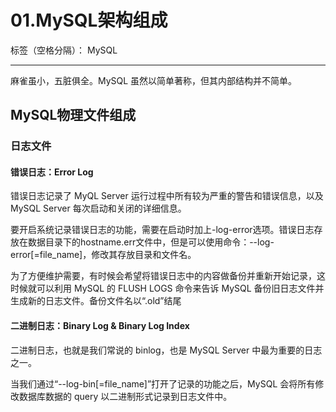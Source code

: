 # 01.MySQL架构组成

标签（空格分隔）： MySQL

---

麻雀虽小，五脏俱全。MySQL 虽然以简单著称，但其内部结构并不简单。

## MySQL物理文件组成

### 日志文件

#### 错误日志：Error Log

错误日志记录了 MyQL Server 运行过程中所有较为严重的警告和错误信息，以及 MySQL Server 每次启动和关闭的详细信息。

要开启系统记录错误日志的功能，需要在启动时加上-log-error选项。错误日志存放在数据目录下的hostname.err文件中，但是可以使用命令：--log-error[=file_name]，修改其存放目录和文件名。

为了方便维护需要，有时候会希望将错误日志中的内容做备份并重新开始记录，这时候就可以利用 MySQL 的 FLUSH LOGS 命令来告诉 MySQL 备份旧日志文件并生成新的日志文件。备份文件名以“.old”结尾

#### 二进制日志：Binary Log & Binary Log Index

二进制日志，也就是我们常说的 binlog，也是 MySQL Server 中最为重要的日志之一。

当我们通过“--log-bin[=file_name]”打开了记录的功能之后，MySQL 会将所有修改数据库数据的 query 以二进制形式记录到日志文件中。